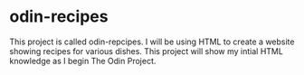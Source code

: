 # odin-recipes

This project is called odin-repcipes. I will be using HTML to create a website showing recipes for various dishes. This project will show my intial HTML knowledge as I begin The Odin Project.